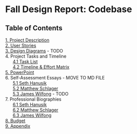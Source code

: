 # Fall Design Report: Codebase

## Table of Contents	

[1. Project Description](Homework/ProjectDescription.md)<br>
[2. User Stories](Homework/UserStories.md)<br>
[3. Design Diagrams](Homework/Design-Diagrams/Design-Diagrams.md) - TODO<br>
4. Project Tasks and Timeline<br>
&nbsp;&nbsp;&nbsp;&nbsp;&nbsp;&nbsp;[4.1 Task List](Homework/TaskList.md)<br>
&nbsp;&nbsp;&nbsp;&nbsp;&nbsp;&nbsp;[4.2 Timeline & Effort Matrix](Homework/Timeline.md)<br>
[5. PowerPoint](https://youtu.be/XI5yE5JecKU)<br>
6. Self-Assessment Essays - MOVE TO MD FILE<br>
&nbsp;&nbsp;&nbsp;&nbsp;&nbsp;&nbsp;[5.1 Seth Hanusik](Homework/Individual-Capstone-Assessment/HanusikIndividualCapstoneAssessment.md)<br>
&nbsp;&nbsp;&nbsp;&nbsp;&nbsp;&nbsp;[5.2 Matthew Schlager](Homework/Individual-Capstone-Assessment/SchlagerIndividualCapstoneAssessment.md)<br>
&nbsp;&nbsp;&nbsp;&nbsp;&nbsp;&nbsp;[5.3 James Wilfong](Homework/Individual-Capstone-Assessment/WilfongIndividualCapstoneAssessment.pdf) - TODO<br>
7. Professional Biographies<br>
&nbsp;&nbsp;&nbsp;&nbsp;&nbsp;&nbsp;[6.1 Seth Hanusik](Homework/Professional-Bios/HanusikProfessionalBiography.md)<br>
&nbsp;&nbsp;&nbsp;&nbsp;&nbsp;&nbsp;[6.2 Matthew Schlager](Homework/Professional-Bios/SchlagerProfessionalBiography.md)<br>
&nbsp;&nbsp;&nbsp;&nbsp;&nbsp;&nbsp;[6.3 James Wilfong](Homework/Professional-Bios/WilfongProfessionalBiography.md)<br>
[8. Budget](Homework/Budget.md)<br>
[9. Appendix](Homework/Appendix.md)<br>
